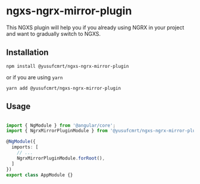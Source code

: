 # ngxs-ngrx-mirror-plugin

This NGXS plugin will help you if you already using NGRX in your project and want to gradually switch to NGXS.


## Installation

```shell script
npm install @yusufcmrt/ngxs-ngrx-mirror-plugin
```
or if you are using `yarn`

```shell script
yarn add @yusufcmrt/ngxs-ngrx-mirror-plugin
```

## Usage

```typescript

import { NgModule } from '@angular/core';
import { NgrxMirrorPluginModule } from '@yusufcmrt/ngxs-ngrx-mirror-plugin';

@NgModule({
  imports: [
    // ...
    NgrxMirrorPluginModule.forRoot(),
  ]
})
export class AppModule {}
```


